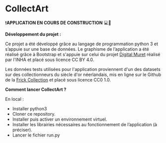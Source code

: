# CollectArt



:exclamation:**APPLICATION EN COURS DE CONSTRUCTION** :computer::wrench:


**Développement du projet :** 

Ce projet a été développé grâce au langage de programmation python 3 et s’appuie sur une base de données. Le graphisme de l’application a été réalisé grâce à Bootstrap et s'appuie sur celui du projet [Digital Muret](https://digitalmuret.inha.fr/s/digital-muret/page/accueil) réalisé par l'INHA et placé sous licence CC BY 4.0. 

Les données tests utilisées pour l'application proviennent d'un des datasets sur des collectionneurs du siècle d'or néerlandais, mis en ligne sur le Github de la [Frick Collection](https://github.com/frickcollection) et placé sous licence CC0 1.0.


**Comment lancer CollectArt ?**

En local : 
  - Installer python3
  - Cloner ce repository.
  - Installer puis activer un environnement virtuel.
  - Installer les librairies nécessaires au fonctionnement de l’application (à préciser).
  - Lancer le fichier run.py
  
